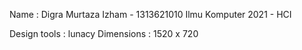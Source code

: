 Name : Digra Murtaza Izham - 1313621010
Ilmu Komputer 2021 - HCI

Design tools : lunacy
Dimensions : 1520 x 720